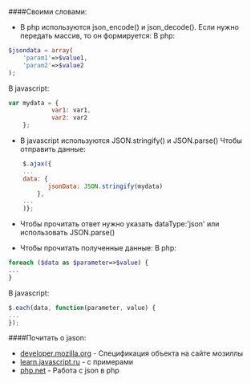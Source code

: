 ####Своими словами:
+ В php используются json_encode() и json_decode().
Если нужно передать массив, то он формируется:
В php:
```php
$jsondata = array(
    'param1'=>$value1,
    'param2'=>$value2
);
```
В javascript:
```javascript
var mydata = {
            var1: var1,
            var2: var2
    };
```

+ В javascript используются JSON.stringify() и JSON.parse()
Чтобы отправить данные:
```javascript
    $.ajax({
    ...
    data: {
           jsonData: JSON.stringify(mydata)
        },
    ...
    )};
```

+ Чтобы прочитать ответ нужно указать dataType:'json' или использовать JSON.parse()

+ Чтобы прочитать полученные данные:
В php:
```php
foreach ($data as $parameter=>$value) {
...
}
```
В javascript:
```javascript
$.each(data, function(parameter, value) {
...
}); 
```

####Почитать о jason:
+ [developer.mozilla.org](https://developer.mozilla.org/ru/docs/Web/JavaScript/Reference/Global_Objects/JSON) - Спецификация объекта на сайте мозиллы
+ [learn.javascript.ru](https://learn.javascript.ru/json) - с примерами
+ [php.net](http://php.net/manual/ru/book.json.php) - Работа с json в php